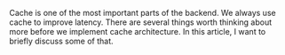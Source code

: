 Cache is one of the most important parts of the backend. We always use cache to improve latency. There are several things worth thinking about more before we implement cache architecture. In this article, I want to briefly discuss some of that.
